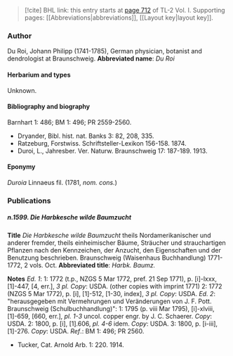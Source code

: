 > [!cite] BHL link: this entry starts at [page 712](https://www.biodiversitylibrary.org/page/33120843) of TL-2 Vol. I.
> Supporting pages: [[Abbreviations|abbreviations]], [[Layout key|layout key]].

### Author

Du Roi, Johann Philipp (1741-1785), German physician, botanist and dendrologist at Braunschweig. 
**Abbreviated name**: *Du Roi*

#### Herbarium and types

Unknown.

#### Bibliography and biography

Barnhart 1: 486; BM 1: 496; PR 2559-2560.
- Dryander, Bibl. hist. nat. Banks 3: 82, 208, 335.
- Ratzeburg, Forstwiss. Schriftsteller-Lexikon 156-158. 1874.
- Duroi, L., Jahresber. Ver. Naturw. Braunschweig 17: 187-189. 1913.

#### Eponymy

*Duroia* Linnaeus fil. (1781, *nom. cons.*)

### Publications

##### n.1599. Die Harbkesche wilde Baumzucht

**Title**
*Die Harbkesche wilde Baumzucht* theils Nordamerikanischer und anderer fremder, theils einheimischer Bäume, Sträucher und strauchartigen Pflanzen nach den Kennzeichen, der Anzucht, den Eigenschaften und der Benutzung beschrieben. Braunschweig (Waisenhaus Buchhandlung) 1771-1772, 2 vols. Oct.
**Abbreviated title**: *Harbk. Baumz.*

**Notes**
*Ed. 1*: 1: 1772 (t.p., NZGS 5 Mar 1772, pref. 21 Sep 1771), p. \[i\]-lxxx, \[1\]-447, \[4, err.\], *3 pl. Copy*: USDA. (other copies with imprint 1771)
2: 1772 (NZGS 5 Mar 1772), p. \[i\], \[1\]-512, \[1-30, index\], *3 pl. Copy*: USDA.
*Ed. 2*: "herausgegeben mit Vermehrungen und Veränderungen von J. F. Pott. Braunschweig (Schulbuchhandlung)":
1: 1795 (p. viii Mar 1795), \[i\]-xlviii, \[1\]-659, \[660, err.\], *pl. 1-3* uncol. copper engr. by J. C. Schaerer. *Copy*: USDA.
2: 1800, p. \[i\], \[1\].606, *pl. 4-6* idem. *Copy*: USDA.
3: 1800, p. \[i-iii\], \[1\]-276. *Copy*: USDA.
*Ref*.: BM 1: 496; PR 2560.
- Tucker, Cat. Arnold Arb. 1: 220. 1914.

